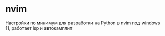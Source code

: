 # nvim
Настройки по минимум для разработки на Python в nvim под windows 11, работает lsp и автокамплит 
